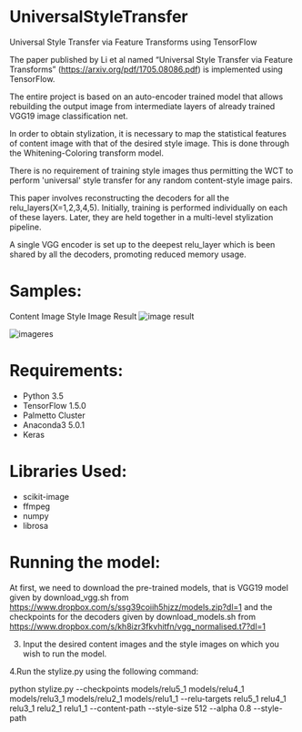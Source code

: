 # UniversalStyleTransfer
Universal Style Transfer via Feature Transforms using TensorFlow

The paper published by Li et al named “Universal Style Transfer via Feature Transforms” (https://arxiv.org/pdf/1705.08086.pdf) is implemented using TensorFlow. 

The entire project is based on an auto-encoder trained model that allows rebuilding the output image from intermediate layers of already trained VGG19 image classification net. 

In order to obtain stylization, it is necessary to map the statistical features of content image with that of the desired style image. This is done through the Whitening-Coloring transform model.

There is no requirement of training style images thus permitting the WCT to perform 'universal' style transfer for any random content-style image pairs.

This paper involves reconstructing the decoders for all the relu_layers(X=1,2,3,4,5). Initially, training is performed individually on each of these layers. Later, they are held together in a multi-level stylization pipeline.

A single VGG encoder is set up to the deepest relu_layer which is been shared by all the decoders, promoting reduced memory usage.


# Samples:

Content Image
Style Image
Result
![image result](https://github.com/aish11/UniversalStyleTransfer/tree/master/outputs/imageresult.JPG)

![imageres](https://clemson.box.com/shared/static/spxeli5sw26z8r8t34ndsi9ccr1twc9n.jpg?raw=true "Title")



# Requirements:

* Python 3.5
* TensorFlow 1.5.0
* Palmetto Cluster 
* Anaconda3 5.0.1
* Keras


# Libraries Used:

* scikit-image
* ffmpeg
* numpy
* librosa


# Running the model:

At first, we need to download the pre-trained models, that is VGG19 model given by download_vgg.sh from https://www.dropbox.com/s/ssg39coiih5hjzz/models.zip?dl=1 and the checkpoints for the decoders given by download_models.sh from https://www.dropbox.com/s/kh8izr3fkvhitfn/vgg_normalised.t7?dl=1


3. Input the desired content images and the style images on which you wish to run the model.

4.Run the stylize.py using the following command:
 
python stylize.py --checkpoints models/relu5_1 models/relu4_1 models/relu3_1 models/relu2_1 models/relu1_1 --relu-targets relu5_1 relu4_1 relu3_1 relu2_1 relu1_1 --content-path <CONTENT IMAGE PATH>
--style-size 512 --alpha 0.8 --style-path <STYLE IMAGE PATH> --out-path <OUTPUT IMAGE PATH> 

# Arguments used are:

1. checkpoints:  variable to restore to specific checkpoint.
2. relu-targets: mapping the checkpoints to corresponding relu_layer 
                 targets.
3. content-path: path of the content image or folder containing the    
                 content image.
4. alpha:        weighing factor that is the WCT feature to control 
                 degree of stylization.
5. style-size:   resizing the original image to the assigned value
6. style-path:   path of the style image or folder containing the    
                 style image.
7. out-path:     path of the folder where you want to save the    
                 output image.

# Addition to existing model:

Here we are implementing the Style Transfer model not only to Images but also to Audio Files. So, we input a content ‘mp3’ file and a style ‘mp3’ file. 

Modifying the static methods, preprocess(object) and postprocess(object) in WCT.py file to implement the above Universal Style Transfer model on the audio files.


In case you want to use your own audio files as inputs, 
We need to first cut them to 10s length using the code: 

ffmpeg -i <FILENAME.mp3> -ss 00:00:00 -t 10 <FILENAME.mp3>

Using Fast Fourier Transform, we preprocess the content and style ‘mp3’ files and then we apply the Universal Style Transform model that is mentioned above to transfer style of the style ‘mp3’ file to the content ‘mp3’ file and then carry out reconstruction to obtain the output .wav file.



# References:

 1. Yijun Li, Chen Fang, Jimei Yang, Zhaowen Wang, Xin Lu, Ming-Hsuan Yang. Universal   Style Transfer via Feature Transforms. In 
2. L. A. Gatys, A. S. Ecker, and M. Bethge. Texture synthesis using convolutional neural networks. In NIPS, 2015.
3. L. A. Gatys, A. S. Ecker, and M. Bethge. Image style transfer using convolutional neural networks. In CVPR, 2016.
4. X. Huang and S. Belongie. Arbitrary style transfer in real-time with adaptive instance normalization. In ICCV, 2017.
5. J. Johnson, A. Alahi, and L. Fei-Fei. Perceptual losses for real-time style transfer and super-resolution. In ECCV, 2016.
6. C. Li and M. Wand. Precomputed real-time texture synthesis with markovian generative adversarial networks. In ECCV, 2016.
 7. D. Ulyanov, V. Lebedev, A. Vedaldi, and V. Lempitsky. Texture networks: Feed-forward synthesis of textures and stylized images. In ICML, 2016.
8. Eric Grinstein, Ngoc Duong, Alexey Ozerov, Patrick Perez, Audio Style Transfer.In 2017.


